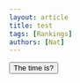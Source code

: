 ```yaml
---
layout: article
title: test
tags: [Rankings]
authors: [Nat]
---
```

<button onclick="document.getElementById('demo').innerHTML=Date()">The time is?</button>
